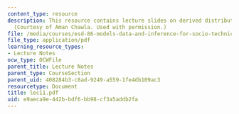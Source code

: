 ```yaml
---
content_type: resource
description: This resource contains lecture slides on derived distributions to statistics.
  (Courtesy of Aman Chawla. Used with permission.)
file: /media/courses/esd-86-models-data-and-inference-for-socio-technical-systems-spring-2007/e9aeca9e442bbdf6bb98cf3a5addb2fa_lec11.pdf
file_type: application/pdf
learning_resource_types:
- Lecture Notes
ocw_type: OCWFile
parent_title: Lecture Notes
parent_type: CourseSection
parent_uid: 408284b3-c8ad-9249-a559-1fe4db109ac3
resourcetype: Document
title: lec11.pdf
uid: e9aeca9e-442b-bdf6-bb98-cf3a5addb2fa
---
```

